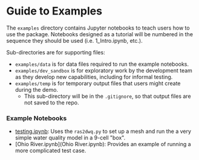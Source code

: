 # Guide to Examples

The `examples` directory contains Jupyter notebooks to teach users how to use the package. Notebooks designed as a tutorial will be numbered in the sequence they should be used (i.e. 1_Intro.ipynb, etc.).

Sub-directories are for supporting files:
- `examples/data` is for data files required to run the example notebooks.
- `examples/dev_sandbox` is for exploratory work by the development team as they develop new capabilities, including for informal testing.
- `examples/temp` is for temporary output files that users might create during the demo. 
  - This sub-directory will be in the `.gitignore`, so that output files are not saved to the repo.

### Example Notebooks
- [testing.ipynb](testing.ipynb): Uses the `ras2dwq.py` to set up a mesh and run the a very simple water quality model in a 9-cell "box".
- [Ohio River.ipynb](Ohio River.ipynb): Provides an example of running a more complicated test case.
